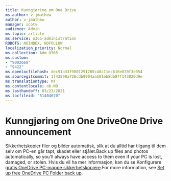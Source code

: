 ```yaml
---
title: Kunngjøring om One Drive
ms.author: v-jmathew
author: v-jmathew
manager: scotv
audience: Admin
ms.topic: article
ms.service: o365-administration
ROBOTS: NOINDEX, NOFOLLOW
localization_priority: Normal
ms.collection: Adm_O365
ms.custom:
- "9002660"
- "9422"
ms.openlocfilehash: dec51a33f9801291765c48c11ec616e870f3e054
ms.sourcegitcommit: 1f43598a726cdb9904aa501eb8db87f143020d9e
ms.translationtype: MT
ms.contentlocale: nb-NO
ms.lasthandoff: 03/23/2021
ms.locfileid: "51404670"
---
```

# <a name="one-drive-announcement"></a><span data-ttu-id="6b34d-102">Kunngjøring om One Drive</span><span class="sxs-lookup"><span data-stu-id="6b34d-102">One Drive announcement</span></span>

<span data-ttu-id="6b34d-103">Sikkerhetskopier filer og bilder automatisk, slik at du alltid har tilgang til dem selv om PC-en går tapt, skadet eller stjålet.</span><span class="sxs-lookup"><span data-stu-id="6b34d-103">Back up files and photos automatically, so you'll always have access to them even if your PC is lost, damaged, or stolen.</span></span> <span data-ttu-id="6b34d-104">Hvis du vil ha mer informasjon, kan du se Konfigurere [gratis OneDrive PC-mappe sikkerhetskopiere](https://www.microsoft.com/microsoft-365/onedrive/pc-cloud-backup).</span><span class="sxs-lookup"><span data-stu-id="6b34d-104">For more information, see [Set up free OneDrive PC Folder back up](https://www.microsoft.com/microsoft-365/onedrive/pc-cloud-backup).</span></span>
